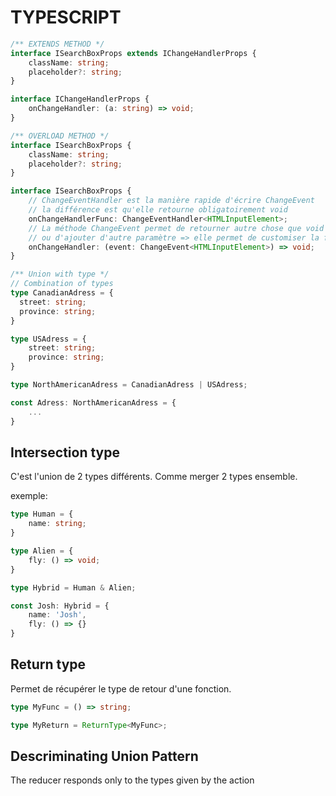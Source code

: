 # TYPESCRIPT

```ts
/** EXTENDS METHOD */
interface ISearchBoxProps extends IChangeHandlerProps {
    className: string;
    placeholder?: string;
}

interface IChangeHandlerProps {
    onChangeHandler: (a: string) => void;
}

/** OVERLOAD METHOD */
interface ISearchBoxProps {
    className: string;
    placeholder?: string;
}

interface ISearchBoxProps {
    // ChangeEventHandler est la manière rapide d'écrire ChangeEvent
    // la différence est qu'elle retourne obligatoirement void
    onChangeHandlerFunc: ChangeEventHandler<HTMLInputElement>;
    // La méthode ChangeEvent permet de retourner autre chose que void (string, boolean ...)
    // ou d'ajouter d'autre paramètre => elle permet de customiser la fonction
    onChangeHandler: (event: ChangeEvent<HTMLInputElement>) => void;
}

/** Union with type */
// Combination of types
type CanadianAdress = {
  street: string;
  province: string;
}

type USAdress = {
    street: string;
    province: string;
}

type NorthAmericanAdress = CanadianAdress | USAdress;

const Adress: NorthAmericanAdress = {
    ...
}

```
## Intersection type

C'est l'union de 2 types différents. Comme merger 2 types ensemble.

exemple:

```ts
type Human = {
    name: string;
}

type Alien = {
    fly: () => void;
}

type Hybrid = Human & Alien;

const Josh: Hybrid = {
    name: 'Josh',
    fly: () => {}
}

```

## Return type

Permet de récupérer le type de retour d'une fonction.

```ts
type MyFunc = () => string;

type MyReturn = ReturnType<MyFunc>;

```

## Descriminating Union Pattern

The reducer responds only to the types given by the action